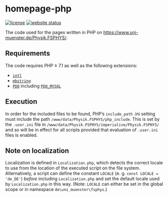 # homepage-php
[![license](https://img.shields.io/github/license/fsphys-muenster/homepage-php.svg)](LICENSE)
[![website status](https://img.shields.io/website-up-down-green-red/http/uni-muenster.de.svg)](https://www.uni-muenster.de/Physik.FSPHYS/)

The code used for the pages written in PHP on https://www.uni-muenster.de/Physik.FSPHYS/.

## Requirements
The code requires PHP ≥ 7.1 as well as the following extensions:
- [`intl`](https://secure.php.net/manual/en/book.intl.php)
- [`mbstring`](https://secure.php.net/manual/en/book.mbstring.php)
- [`PDO`](https://secure.php.net/manual/en/book.pdo.php) including
  [`PDO_MYSQL`](https://secure.php.net/manual/en/ref.pdo-mysql.php)

## Execution
In order for the included files to be found, PHP’s `include_path` .ini setting
must include the path `/www/data/Physik.FSPHYS/php_include`. This is set by the
`.user.ini` file in `/www/data/Physik.FSPHYS/imperialive/Physik.FSPHYS/` and
so will be in effect for all scripts provided that evaluation of `.user.ini`
files is enabled.

## Note on localization
Localization is defined in `Localization.php`, which detects the correct locale
to use from the location of the executed script on the file system.
Alternatively, a script can define the constant `LOCALE` (e.&nbsp;g.
`const LOCALE = 'de_DE'`) *before* including `Localization.php` and set the
default locale used by `Localization.php` in this way.
(Note: `LOCALE` can either be set in the global scope or in namespace
`de\uni_muenster\fsphys`.)

